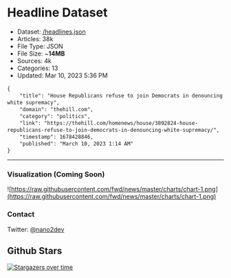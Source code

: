 # Headline Dataset

- Dataset: [/headlines.json](https://raw.githubusercontent.com/fwd/news/master/headlines.json) 
- Articles: 38k
- File Type: JSON
- File Size: ~**14MB**
- Sources: 4k
- Categories: 13
- Updated: Mar 10, 2023 5:36 PM

```
{
    "title": "House Republicans refuse to join Democrats in denouncing white supremacy",
    "domain": "thehill.com",
    "category": "politics",
    "link": "https://thehill.com/homenews/house/3892824-house-republicans-refuse-to-join-democrats-in-denouncing-white-supremacy/",
    "timestamp": 1678428846,
    "published": "March 10, 2023 1:14 AM"
}
```

---

### Visualization (Coming Soon)

![https://raw.githubusercontent.com/fwd/news/master/charts/chart-1.png](https://raw.githubusercontent.com/fwd/news/master/charts/chart-1.png)

### Contact 

Twitter: [@nano2dev](https://twitter.com/nano2dev)

## Github Stars

[![Stargazers over time](https://starchart.cc/fwd/news.svg)](https://starchart.cc/fwd/news)

